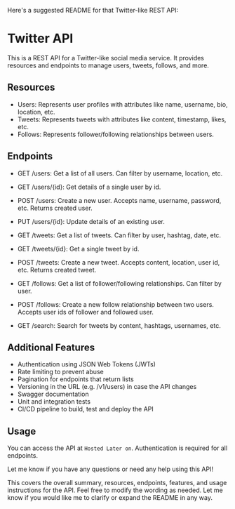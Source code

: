 Here's a suggested README for that Twitter-like REST API:

# Twitter API

This is a REST API for a Twitter-like social media service. It provides resources and endpoints to manage users, tweets, follows, and more.

## Resources

- Users: Represents user profiles with attributes like name, username, bio, location, etc.
- Tweets: Represents tweets with attributes like content, timestamp, likes, etc.
- Follows: Represents follower/following relationships between users.

## Endpoints

- GET /users: Get a list of all users. Can filter by username, location, etc.
- GET /users/{id}: Get details of a single user by id.
- POST /users: Create a new user. Accepts name, username, password, etc. Returns created user.
- PUT /users/{id}: Update details of an existing user.

- GET /tweets: Get a list of tweets. Can filter by user, hashtag, date, etc.
- GET /tweets/{id}: Get a single tweet by id.
- POST /tweets: Create a new tweet. Accepts content, location, user id, etc. Returns created tweet.

- GET /follows: Get a list of follower/following relationships. Can filter by user.
- POST /follows: Create a new follow relationship between two users. Accepts user ids of follower and followed user.

- GET /search: Search for tweets by content, hashtags, usernames, etc.

## Additional Features

- Authentication using JSON Web Tokens (JWTs)
- Rate limiting to prevent abuse
- Pagination for endpoints that return lists
- Versioning in the URL (e.g. /v1/users) in case the API changes
- Swagger documentation
- Unit and integration tests
- CI/CD pipeline to build, test and deploy the API

## Usage

You can access the API at `Hosted Later on`. Authentication is required for all endpoints.

Let me know if you have any questions or need any help using this API!

This covers the overall summary, resources, endpoints, features, and usage instructions for the API. Feel free to modify the wording as needed. Let me know if you would like me to clarify or expand the README in any way.
